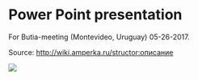 # Power Point presentation
For Butia-meeting (Montevideo, Uruguay) 05-26-2017.

Source: http://wiki.amperka.ru/structor:описание

<img src="https://raw.githubusercontent.com/TaniaMol/Structor/master/Presentation/interface.gif"/>
